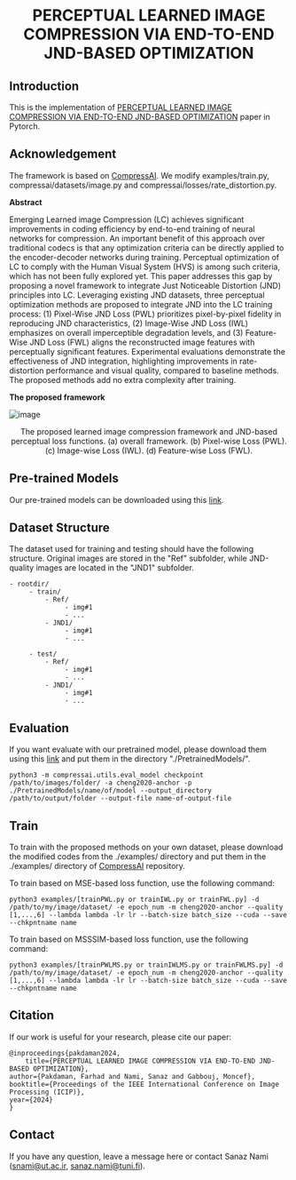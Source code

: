 <h1 align="center"> PERCEPTUAL LEARNED IMAGE COMPRESSION VIA END-TO-END JND-BASED OPTIMIZATION 


## Introduction

This is the implementation of [PERCEPTUAL LEARNED IMAGE COMPRESSION VIA END-TO-END JND-BASED OPTIMIZATION](https://arxiv.org/abs/2402.02836) paper in Pytorch.

## Acknowledgement

The framework is based on [CompressAI](https://github.com/InterDigitalInc/CompressAI). We modify examples/train.py, compressai/datasets/image.py and compressai/losses/rate_distortion.py.

**Abstract**

Emerging Learned image Compression (LC) achieves significant improvements in coding efficiency by end-to-end training of neural networks for compression. An important benefit of this approach over traditional codecs is that any optimization criteria can be directly applied to the encoder-decoder networks during training. Perceptual optimization of LC to comply with the Human Visual System (HVS) is among such criteria, which has not been fully explored yet. This paper addresses this gap by proposing a novel framework to integrate Just Noticeable Distortion (JND) principles into LC. Leveraging existing JND datasets, three perceptual optimization methods are proposed to integrate JND into the LC training process: (1) Pixel-Wise JND Loss (PWL) prioritizes pixel-by-pixel fidelity in reproducing JND characteristics, (2) Image-Wise JND Loss (IWL) emphasizes on overall imperceptible degradation levels, and (3) Feature-Wise JND Loss (FWL) aligns the reconstructed image features with perceptually significant features. Experimental evaluations demonstrate the effectiveness of JND integration, highlighting improvements in rate-distortion performance and visual quality, compared to baseline methods. The proposed methods add no extra complexity after training.


**The proposed framework**


![image](https://github.com/sanaznami/JND-LC/assets/59918141/54b0af4c-fe51-4037-a111-7107cfba6124)

<p align="center">The proposed learned image compression framework and JND-based perceptual loss functions. (a) overall framework. (b) Pixel-wise Loss (PWL). (c) Image-wise Loss (IWL). (d) Feature-wise Loss (FWL).


## Pre-trained Models
Our pre-trained models can be downloaded using this [link](https://drive.google.com/drive/folders/1PABZNNAvIo5uwU08r2WG037_SXOsrpsp?usp=sharing).


## Dataset Structure
The dataset used for training and testing should have the following structure. Original images are stored in the "Ref" subfolder, while JND-quality images are located in the "JND1" subfolder.


    - rootdir/
         - train/
             - Ref/
                  - img#1
                  - ...             
             - JND1/
                  - img#1
                  - ...

         - test/
             - Ref/
                  - img#1
                  - ...             
             - JND1/
                  - img#1
                  - ...

## Evaluation
If you want evaluate with our pretrained model, please download them using this [link](https://drive.google.com/drive/folders/1PABZNNAvIo5uwU08r2WG037_SXOsrpsp?usp=sharing) and put them in the directory "./PretrainedModels/".

    python3 -m compressai.utils.eval_model checkpoint /path/to/images/folder/ -a cheng2020-anchor -p ./PretrainedModels/name/of/model --output_directory /path/to/output/folder --output-file name-of-output-file


## Train
To train with the proposed methods on your own dataset, please download the modified codes from the ./examples/ directory and put them in the ./examples/ directory of [CompressAI](https://github.com/InterDigitalInc/CompressAI?tab=readme-ov-file) repository.

To train based on MSE-based loss function, use the following command:

    python3 examples/[trainPWL.py or trainIWL.py or trainFWL.py] -d /path/to/my/image/dataset/ -e epoch_num -m cheng2020-anchor --quality [1,...,6] --lambda lambda -lr lr --batch-size batch_size --cuda --save --chkpntname name

To train based on MSSSIM-based loss function, use the following command:

    python3 examples/[trainPWLMS.py or trainIWLMS.py or trainFWLMS.py] -d /path/to/my/image/dataset/ -e epoch_num -m cheng2020-anchor --quality [1,...,6] --lambda lambda -lr lr --batch-size batch_size --cuda --save --chkpntname name

## Citation

If our work is useful for your research, please cite our paper:

    @inproceedings{pakdaman2024,
    	title={PERCEPTUAL LEARNED IMAGE COMPRESSION VIA END-TO-END JND-BASED OPTIMIZATION},
	author={Pakdaman, Farhad and Nami, Sanaz and Gabbouj, Moncef},
	booktitle={Proceedings of the IEEE International Conference on Image Processing (ICIP)},
	year={2024}
    }



## Contact

If you have any question, leave a message here or contact Sanaz Nami (snami@ut.ac.ir, sanaz.nami@tuni.fi).


